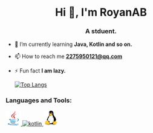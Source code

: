 <h1 align="center">Hi 👋, I'm RoyanAB</h1>
<h3 align="center">A stduent.</h3>

- 🌱 I’m currently learning **Java, Kotlin and so on.**

- 📫 How to reach me **2275950121@qq.com**

- ⚡ Fun fact **I am lazy.**


  [![Top Langs](https://github-readme-stats.vercel.app/api/top-langs/?username=RoyanAB&layout=compact)](https://github.com/anuraghazra/github-readme-stats)

<h3 align="left">Languages and Tools:</h3>
<p align="left"> <a href="https://www.java.com" target="_blank" rel="noreferrer"> <img src="https://raw.githubusercontent.com/devicons/devicon/master/icons/java/java-original.svg" alt="java" width="40" height="40"/> </a> <a href="https://kotlinlang.org" target="_blank" rel="noreferrer"> <img src="https://www.vectorlogo.zone/logos/kotlinlang/kotlinlang-icon.svg" alt="kotlin" width="40" height="40"/> </a> <a href="https://www.linux.org/" target="_blank" rel="noreferrer"> <img src="https://raw.githubusercontent.com/devicons/devicon/master/icons/linux/linux-original.svg" alt="linux" width="40" height="40"/> </a> </p>
